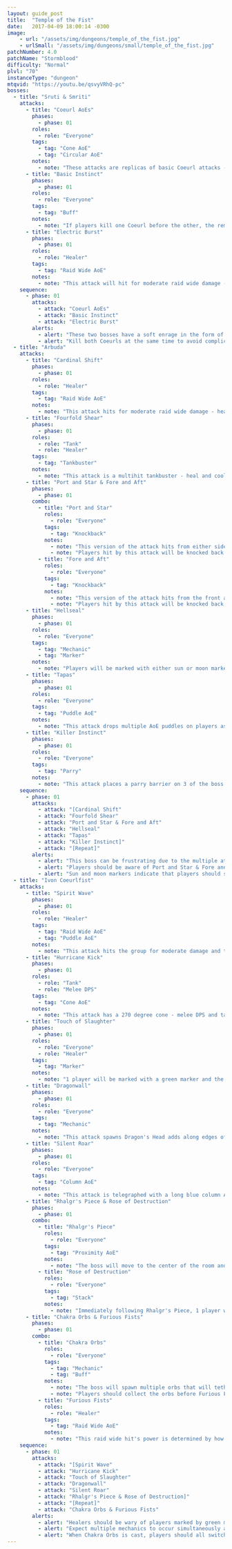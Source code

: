 ```yaml
---
layout: guide_post
title:  "Temple of the Fist"
date:   2017-04-09 18:00:14 -0300
image:
    - url: "/assets/img/dungeons/temple_of_the_fist.jpg"
    - urlSmall: "/assets/img/dungeons/small/temple_of_the_fist.jpg"
patchNumber: 4.0
patchName: "Stormblood"
difficulty: "Normal"
plvl: "70"
instanceType: "dungeon"
mtqvid: "https://youtu.be/qsvyVRhQ-pc"
bosses:
  - title: "Sruti & Smriti"
    attacks:
      - title: "Coeurl AoEs"
        phases:
          - phase: 01
        roles:
          - role: "Everyone"
        tags:
          - tag: "Cone AoE"
          - tag: "Circular AoE"
        notes:
          - note: "These attacks are replicas of basic Coeurl attacks - dodge the AoE telegraphs."
      - title: "Basic Instinct"
        phases:
          - phase: 01
        roles:
          - role: "Everyone"
        tags:
          - tag: "Buff"
        notes:
          - note: "If players kill one Coeurl before the other, the remaining boss will receive this buff, significantly increasing its damage."
      - title: "Electric Burst"
        phases:
          - phase: 01
        roles:
          - role: "Healer"
        tags:
          - tag: "Raid Wide AoE"
        notes:
          - note: "This attack will hit for moderate raid wide damage - heal as necessary."
    sequence:
      - phase: 01
        attacks:
          - attack: "Coeurl AoEs"
          - attack: "Basic Instinct"
          - attack: "Electric Burst"
        alerts:
          - alert: "These two bosses have a soft enrage in the form of Basic Instinct - if players kill one before the other, the remaining boss gets a buff that increases damage."
          - alert: "Kill both Coeurls at the same time to avoid complications and unnecessary damage."
  - title: "Arbuda"
    attacks:
      - title: "Cardinal Shift"
        phases:
          - phase: 01
        roles:
          - role: "Healer"
        tags:
          - tag: "Raid Wide AoE"
        notes:
          - note: "This attack hits for moderate raid wide damage - heal as necessary."
      - title: "Fourfold Shear"
        phases:
          - phase: 01
        roles:
          - role: "Tank"
          - role: "Healer"
        tags:
          - tag: "Tankbuster"
        notes:
          - note: "This attack is a multihit tankbuster - heal and cooldown as necessary."
      - title: "Port and Star & Fore and Aft"
        phases:
          - phase: 01
        combo:
          - title: "Port and Star"
            roles:
              - role: "Everyone"
            tags:
              - tag: "Knockback"
            notes:
              - note: "This version of the attack hits from either side of the boss - stand in front of or behind the boss to avoid being hit."
              - note: "Players hit by this attack will be knocked back and receive a Vulnerability Up debuff."
          - title: "Fore and Aft"
            roles:
              - role: "Everyone"
            tags:
              - tag: "Knockback"
            notes:
              - note: "This version of the attack hits from the front and back of the boss - stand on the boss' sides to avoid being hit."
              - note: "Players hit by this attack will be knocked back and receive a Vulnerability Up debuff."
      - title: "Hellseal"
        phases:
          - phase: 01
        roles:
          - role: "Everyone"
        tags:
          - tag: "Mechanic"
          - tag: "Marker"
        notes:
          - note: "Players will be marked with either sun or moon markers - players should move to the spot on the floor that matches their marker to avoid taking damage and a Vulnerability Up debuff."
      - title: "Tapas"
        phases:
          - phase: 01
        roles:
          - role: "Everyone"
        tags:
          - tag: "Puddle AoE"
        notes:
          - note: "This attack drops multiple AoE puddles on players as they move - bait these around the edge of the arena and away from others."
      - title: "Killer Instinct"
        phases:
          - phase: 01
        roles:
          - role: "Everyone"
        tags:
          - tag: "Parry"
        notes:
          - note: "This attack places a parry barrier on 3 of the boss' 4 sides - players will take damage and be knocked back unless they attack the boss from the remaining open side."
    sequence:
      - phase: 01
        attacks:
          - attack: "[Cardinal Shift"
          - attack: "Fourfold Shear"
          - attack: "Port and Star & Fore and Aft"
          - attack: "Hellseal"
          - attack: "Tapas"
          - attack: "Killer Instinct]"
          - attack: "[Repeat]"
        alerts:
          - alert: "This boss can be frustrating due to the multiple attacks that require positioning and movement."
          - alert: "Players should be aware of Port and Star & Fore and Aft as they require specific positioning and will stack Vulnerability Up debuffs with each hit."
          - alert: "Sun and moon markers indicate that players should stand on the floor tile that matches their marker."
  - title: "Ivon Coeurlfist"
    attacks:
      - title: "Spirit Wave"
        phases:
          - phase: 01
        roles:
          - role: "Healer"
        tags:
          - tag: "Raid Wide AoE"
          - tag: "Puddle AoE"
        notes:
          - note: "This attack hits the group for moderate damage and then places a tornado on a random player - heal and move away as necessary."
      - title: "Hurricane Kick"
        phases:
          - phase: 01
        roles:
          - role: "Tank"
          - role: "Melee DPS"
        tags:
          - tag: "Cone AoE"
        notes:
          - note: "This attack has a 270 degree cone - melee DPS and tanks should look for the telegraph."
      - title: "Touch of Slaughter"
        phases:
          - phase: 01
        roles:
          - role: "Everyone"
          - role: "Healer"
        tags:
          - tag: "Marker"
        notes:
          - note: "1 player will be marked with a green marker and the boss will charge at them, knocking their HP down to single digits - be sure to avoid being hit until healers can top off your health."
      - title: "Dragonwall"
        phases:
          - phase: 01
        roles:
          - role: "Everyone"
        tags:
          - tag: "Mechanic"
        notes:
          - note: "This attack spawns Dragon's Head adds along edges of the arena in a wall - find the gap and pass through to avoid damage and a Vulnerability Up debuff."
      - title: "Silent Roar"
        phases:
          - phase: 01
        roles:
          - role: "Everyone"
        tags:
          - tag: "Column AoE"
        notes:
          - note: "This attack is telegraphed with a long blue column AoE - dodge as necessary."
      - title: "Rhalgr's Piece & Rose of Destruction"
        phases:
          - phase: 01
        combo:
          - title: "Rhalgr's Piece"
            roles:
              - role: "Everyone"
            tags:
              - tag: "Proximity AoE"
            notes:
              - note: "The boss will move to the center of the room and hit the group for proximity based damage."
          - title: "Rose of Destruction"
            roles:
              - role: "Everyone"
            tags:
              - tag: "Stack"
            notes:
              - note: "Immediately following Rhalgr's Piece, 1 player will be marked for a stack - all players should move in to soak damage."
      - title: "Chakra Orbs & Furious Fists"
        phases:
          - phase: 01
        combo:
          - title: "Chakra Orbs"
            roles:
              - role: "Everyone"
            tags:
              - tag: "Mechanic"
              - tag: "Buff"
            notes:
              - note: "The boss will spawn multiple orbs that will tether to him around the arena - orbs collected by the boss will buff his next attack and heal him."
              - note: "Players should collect the orbs before Furious Fists is cast to mitigate the damage done - orbs collected by players will hit for damage but also provide them with a Damage Up buff."
          - title: "Furious Fists"
            roles:
              - role: "Healer"
            tags:
              - tag: "Raid Wide AoE"
            notes:
              - note: "This raid wide hit's power is determined by how many orbs are left in the arena when the cast is complete."
    sequence:
      - phase: 01
        attacks:
          - attack: "[Spirit Wave"
          - attack: "Hurricane Kick"
          - attack: "Touch of Slaughter"
          - attack: "Dragonwall"
          - attack: "Silent Roar"
          - attack: "Rhalgr's Piece & Rose of Destruction]"
          - attack: "[Repeat]"
          - attack: "Chakra Orbs & Furious Fists"
        alerts:
          - alert: "Healers should be wary of players marked by green markers - this attack will bring their health down to single digits."
          - alert: "Expect multiple mechanics to occur simultaneously as the fight progresses."
          - alert: "When Chakra Orbs is cast, players should all switch to collecting orbs to mitigate damage done by Furious Fists."
---
```

